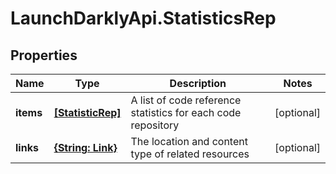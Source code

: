 # LaunchDarklyApi.StatisticsRep

## Properties

Name | Type | Description | Notes
------------ | ------------- | ------------- | -------------
**items** | [**[StatisticRep]**](StatisticRep.md) | A list of code reference statistics for each code repository | [optional] 
**links** | [**{String: Link}**](Link.md) | The location and content type of related resources | [optional] 


